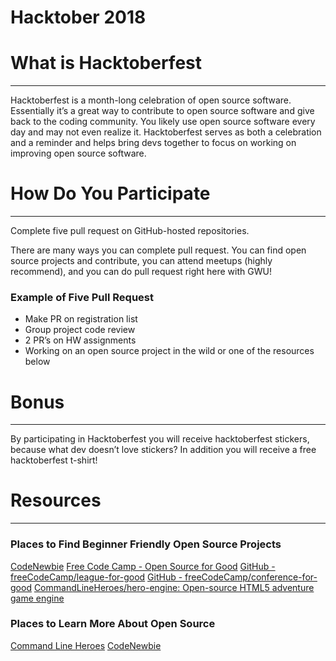 # Hacktober 2018

# What is Hacktoberfest
---
Hacktoberfest is a month-long celebration of open source software. Essentially it’s a great way to contribute to open source software and give back to the coding community. You likely use open source software every day and may not even realize it. Hacktoberfest serves as both a celebration and a reminder and helps bring devs together to focus on working on improving open source software.

# How Do You Participate
---
Complete five pull request on GitHub-hosted repositories.

There are many ways you can complete pull request. You can find open source projects and contribute, you can attend meetups (highly recommend), and you can do pull request right here with GWU!  

### Example of Five Pull Request
* Make PR on registration list
* Group project code review
* 2 PR’s on HW assignments 
* Working on an open source project in the wild or one of the resources below

# Bonus
---
By participating in Hacktoberfest you will receive hacktoberfest stickers, because what dev doesn’t love stickers? In addition you will receive a free hacktoberfest t-shirt!

# Resources
---
### Places to Find Beginner Friendly Open Source Projects
[CodeNewbie](https://www.codenewbie.org/)
[Free Code Camp - Open Source for Good](https://www.freecodecamp.org/nonprofits/)
[GitHub - freeCodeCamp/league-for-good](https://github.com/freeCodeCamp/league-for-good)
[GitHub - freeCodeCamp/conference-for-good](https://github.com/freeCodeCamp/conference-for-good)
[CommandLineHeroes/hero-engine: Open-source HTML5 adventure game engine](https://github.com/CommandLineHeroes/hero-engine)


### Places to Learn More About Open Source

[Command Line Heroes](https://www.redhat.com/en/command-line-heroes)
[CodeNewbie](https://www.codenewbie.org/podcast)
